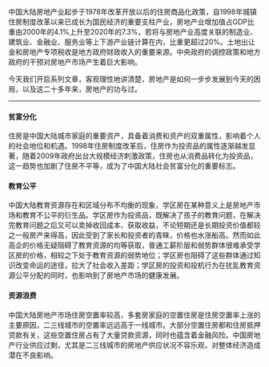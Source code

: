 中国大陆房地产业起步于1978年改革开放以后的住房商品化政策，自1998年城镇住房制度改革以来已成长为国民经济的重要支柱产业，房地产业增加值占GDP比重由2000年的4.1%上升至2020年的7.3%，若将与房地产业高度关联的制造业、建筑业、金融业、服务业等上下游产业链计算在内，比重更超过20%。土地出让金和房地产专项税收是地方政府财政收入的重要来源。中央政府的调控政策和地方政府的干预对房地产市场产生着巨大影响。

今天我们开启系列文章，客观理性地讲清楚，房地产是如何一步步发展到今天的困局，以及这二十多年来，房地产的功与过。

----

#### 贫富分化

住房是中国大陆城市家庭的重要资产，具备着消费和资产的双重属性，影响着个人的社会地位和机遇。1998年住房制度改革后，住房作为投资品的属性逐渐越发显著，随着2009年政府出台大规模经济刺激政策，住房也从消费品转化为投资品，这一趋势也加剧了住房不平等，成为了中国大陆社会贫富分化的重要标志。

#### 教育公平

中国大陆教育资源存在和区域分布不均衡的现象，学区房在某种意义上是房地产市场和教育不公平的衍生品。学区房作为投资品，既解决了孩子的教育问题，在解决完教育问题之后又可以卖掉收回成本、获取收益，不论短期还是长期投资价值都较之一般房产来得高，因此受到了家长和投资者的青睐，价格也水涨船高。然而如此高企的价格无疑阻碍了教育资源的均等获取，普通工薪阶层和弱势群体很难承受学区房的价格，相较之下处于教育资源的弱势地位；学区房也阻碍了这些群体通过知识改变命运的途径，拉大了社会收入差距；学区房的投资和投机行为在扰乱教育资源公平分配的同时，也影响到了房地产市场的健康发展。

#### 资源浪费

中国大陆房地产市场住房空置率较高，多套房家庭的空置住房是住房空置率上涨的主要原因，二三线城市的空置率远远高于一线城市。大部分空置住房都和住房抵押贷款有关，这些空置住房占有了大量贷款资源，同时也蕴含着金融风险。中国房地产行业供应过剩，尤其是二三线城市的房地产供应状况不容乐观，对整体经济造成潜在不良影响。
